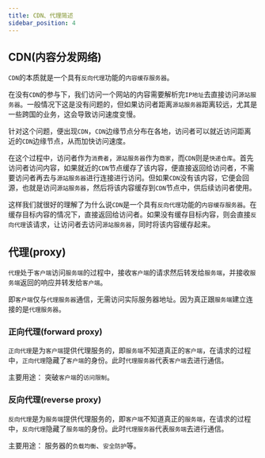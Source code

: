 ```yaml
---
title: CDN、代理简述
sidebar_position: 4
---
```


## CDN(内容分发网络)

`CDN`的本质就是一个具有`反向代理`功能的`内容缓存服务器`。

在没有`CDN`的参与下，我们访问一个网站的内容需要解析完`IP地址`去直接访问`源站服务器`。一般情况下这是没有问题的，但如果访问者距离`源站服务器`距离较远，尤其是一些跨国的业务，这会导致访问速度变慢。

针对这个问题，便出现`CDN`，`CDN`边缘节点分布在各地，访问者可以就近访问距离近的`CDN`边缘节点，从而加快访问速度。

在这个过程中，访问者作为`消费者`，`源站服务器`作为`商家`，而`CDN`则是`快递仓库`。首先访问者访问内容，如果就近的`CDN`节点缓存了该内容，便直接返回给访问者，不需要访问者再去与`源站服务器`进行连接进行访问。但如果`CDN`没有该内容，它便会回源，也就是访问`源站服务器`，然后将该内容缓存到`CDN`节点中，供后续访问者使用。

这样我们就很好的理解了为什么说`CDN`是一个具有`反向代理`功能的`内容缓存服务器`。在缓存目标内容的情况下，直接返回给访问者。如果没有缓存目标内容，则会直接`反向代理`该请求，让访问者去访问`源站服务器`，同时将该内容缓存起来。

## 代理(proxy)

`代理`处于`客户端`访问`服务端`的过程中，接收`客户端`的请求然后转发给`服务端`，并接收`服务端`返回的响应并转发给`客户端`。

即`客户端`仅与`代理服务器`通信，无需访问实际服务器地址。因为真正跟`服务端`建立连接的是`代理服务器`。

### 正向代理(forward proxy)

`正向代理`是为`客户端`提供代理服务的，即`服务端`不知道真正的`客户端`，在请求的过程中，`正向代理`隐藏了`客户端`的身份。此时`代理服务器`代表`客户端`去进行通信。

主要用途： 突破`客户端`的`访问限制`。

### 反向代理(reverse proxy)

`反向代理`是为`服务端`提供代理服务的，即`客户端`不知道真正的`服务端`，在请求的过程中，`反向代理`隐藏了`服务端`的身份。此时`代理服务器`代表`服务端`去进行通信。

主要用途： 服务器的`负载均衡`、`安全防护`等。
